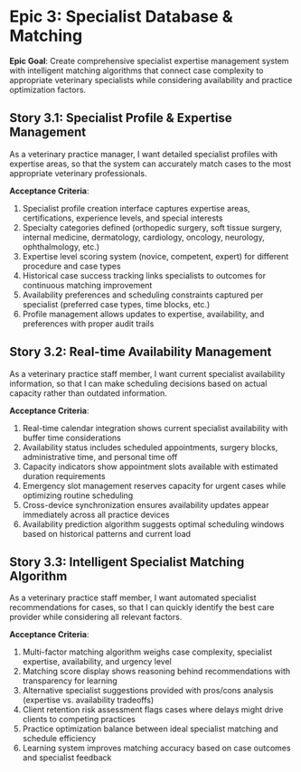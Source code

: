 # Epic 3: Specialist Database & Matching

**Epic Goal**: Create comprehensive specialist expertise management system with intelligent matching algorithms that connect case complexity to appropriate veterinary specialists while considering availability and practice optimization factors.

## Story 3.1: Specialist Profile & Expertise Management
As a veterinary practice manager,
I want detailed specialist profiles with expertise areas,
so that the system can accurately match cases to the most appropriate veterinary professionals.

**Acceptance Criteria**:
1. Specialist profile creation interface captures expertise areas, certifications, experience levels, and special interests
2. Specialty categories defined (orthopedic surgery, soft tissue surgery, internal medicine, dermatology, cardiology, oncology, neurology, ophthalmology, etc.)
3. Expertise level scoring system (novice, competent, expert) for different procedure and case types
4. Historical case success tracking links specialists to outcomes for continuous matching improvement
5. Availability preferences and scheduling constraints captured per specialist (preferred case types, time blocks, etc.)
6. Profile management allows updates to expertise, availability, and preferences with proper audit trails

## Story 3.2: Real-time Availability Management
As a veterinary practice staff member,
I want current specialist availability information,
so that I can make scheduling decisions based on actual capacity rather than outdated information.

**Acceptance Criteria**:
1. Real-time calendar integration shows current specialist availability with buffer time considerations
2. Availability status includes scheduled appointments, surgery blocks, administrative time, and personal time off
3. Capacity indicators show appointment slots available with estimated duration requirements
4. Emergency slot management reserves capacity for urgent cases while optimizing routine scheduling
5. Cross-device synchronization ensures availability updates appear immediately across all practice devices
6. Availability prediction algorithm suggests optimal scheduling windows based on historical patterns and current load

## Story 3.3: Intelligent Specialist Matching Algorithm
As a veterinary practice staff member,
I want automated specialist recommendations for cases,
so that I can quickly identify the best care provider while considering all relevant factors.

**Acceptance Criteria**:
1. Multi-factor matching algorithm weighs case complexity, specialist expertise, availability, and urgency level
2. Matching score display shows reasoning behind recommendations with transparency for learning
3. Alternative specialist suggestions provided with pros/cons analysis (expertise vs. availability tradeoffs)
4. Client retention risk assessment flags cases where delays might drive clients to competing practices
5. Practice optimization balance between ideal specialist matching and schedule efficiency
6. Learning system improves matching accuracy based on case outcomes and specialist feedback
